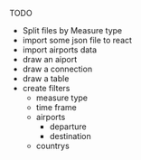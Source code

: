 TODO

* Split files by Measure type
* import some json file to react
* import airports data
* draw an aiport
* draw a connection
* draw a table
* create filters
    * measure type
    * time frame
    * airports
        * departure
        * destination
    * countrys